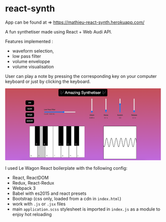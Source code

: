 # react-synth

App can be found at => https://mathieu-react-synth.herokuapp.com/

A fun synthetiser made using React + Web Audi API.

Features implemented : 
* waveform selection, 
* low pass filter
* volume enveloppe
* volume visualisation

User can play a note by pressing the corresponding key on your computer keyboard or just by clicking the keyboard. 

![](app.png)

I used Le Wagon React boilerplate with the following config:

- React, ReactDOM
- Redux, React-Redux
- Webpack 3
- Babel with es2015 and react presets
- Bootstrap (css only, loaded from a cdn in `index.html`)
- work with `.js` or `.jsx` files
- main `application.scss` stylesheet is imported in `index.js` as a module to enjoy hot reloading
